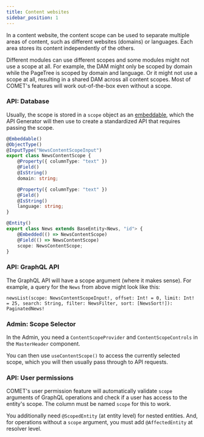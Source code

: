 ```yaml
---
title: Content websites
sidebar_position: 1
---
```


In a content website, the content scope can be used to separate multiple areas of content, such as different websites (domains) or languages. Each area stores its content independently of the others.

Different modules can use different scopes and some modules might not use a scope at all. For example, the DAM might only be scoped by domain while the PageTree is scoped by domain and language. Or it might not use a scope at all, resulting in a shared DAM across all content scopes. Most of COMET's features will work out-of-the-box even without a scope.

### API: Database

Usually, the scope is stored in a `scope` object as an [embeddable](https://mikro-orm.io/docs/embeddables), which the API Generator will then use to create a standardized API that requires passing the scope.

```ts title="api/src/news/entities/news.entity.ts"
@Embeddable()
@ObjectType()
@InputType("NewsContentScopeInput")
export class NewsContentScope {
    @Property({ columnType: "text" })
    @Field()
    @IsString()
    domain: string;

    @Property({ columnType: "text" })
    @Field()
    @IsString()
    language: string;
}

@Entity()
export class News extends BaseEntity<News, "id"> {
    @Embedded(() => NewsContentScope)
    @Field(() => NewsContentScope)
    scope: NewsContentScope;
}
```

### API: GraphQL API

The GraphQL API will have a scope argument (where it makes sense). For example, a query for the `News` from above might look like this:

```
newsList(scope: NewsContentScopeInput!, offset: Int! = 0, limit: Int! = 25, search: String, filter: NewsFilter, sort: [NewsSort!]): PaginatedNews!
```

### Admin: Scope Selector

In the Admin, you need a `ContentScopeProvider` and `ContentScopeControls` in the `MasterHeader` component.

You can then use `useContentScope()` to access the currently selected scope, which you will then usually pass through to API requests.

### API: User permissions

COMET's user permission feature will automatically validate `scope` arguments of GraphQL operations and check if a user has access to the entity's scope. The column must be named `scope` for this to work.

You additionally need `@ScopedEntity` (at entity level) for nested entities. And, for operations without a `scope` argument, you must add `@AffectedEntity` at resolver level.
